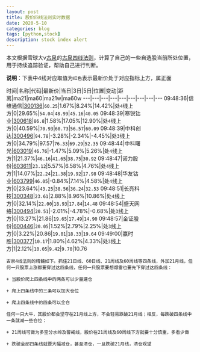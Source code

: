 ```yaml
---
layout: post
title: 股价四线法则实时数据
date: 2020-5-10
categories: blog
tags: [python,stock]
description: stock index alert
---
```



本文根据雪球大v[古泉](https://xueqiu.com/u/7148646888)的[古泉四线法则](https://xueqiu.com/7148646888/130498192)，计算了自己的一些自选股当前所处位置，用于持续追踪验证，帮助自己进行判断。

**说明**：下表中4线对应取值为`红色`表示最新价处于对应指标上方，属正面

时间|名称|代码|最新价|当日|3日|5日|位置|变动|距离|ma21|ma60|ma21w|ma60w
---|---|---|---|---|---|---|---|---
09:48:36|信维通信|[300136](https://xueqiu.com/S/SZ300136)|`60.25`|1.67%|8.24%|14.42%|处`4`线上方|0|29.65%|`54.04`|`48.99`|`45.16`|`40.05`
09:48:39|寒锐钴业|[300618](https://xueqiu.com/S/SZ300618)|`86.8`|1.58%|17.05%|12.90%|处`4`线上方|0|40.59%|`70.93`|`60.73`|`56.57`|`60.09`
09:48:39|中科创达|[300496](https://xueqiu.com/S/SZ300496)|`94.78`|-3.28%|-2.34%|-4.45%|处`3`线上方|0|34.79%|97.57|`76.33`|`69.29`|`52.35`
09:48:44|中科曙光|[603019](https://xueqiu.com/S/SH603019)|`46.76`|-1.47%|5.09%|5.26%|处`4`线上方|1|21.37%|`46.16`|`41.65`|`38.75`|`30.92`
09:48:47|诺力股份|[603611](https://xueqiu.com/S/SH603611)|`23.12`|5.57%|6.58%|4.76%|处`4`线上方|1|14.07%|`22.24`|`21.38`|`19.92`|`17.98`
09:48:48|华友钴业|[603799](https://xueqiu.com/S/SH603799)|`46.05`|-0.84%|7.14%|4.58%|处`4`线上方|0|23.64%|`43.25`|`38.56`|`36.24`|`32.53`
09:48:51|长亮科技|[300348](https://xueqiu.com/S/SZ300348)|`23.61`|2.88%|8.96%|10.86%|处`4`线上方|0|32.14%|`22.00`|`18.93`|`17.84`|`14.48`
09:48:54|盛天网络|[300494](https://xueqiu.com/S/SZ300494)|`20.51`|-2.01%|-4.78%|-0.68%|处`3`线上方|0|13.27%|21.86|`19.65`|`17.49`|`14.90`
09:48:57|金证股份|[600446](https://xueqiu.com/S/SH600446)|`20.05`|1.52%|2.79%|2.25%|处`3`线上方|0|3.22%|20.86|`19.01`|`18.33`|`19.64`
09:49:00|赢时胜|[300377](https://xueqiu.com/S/SZ300377)|`10.17`|1.80%|4.62%|4.33%|处`3`线上方|1|2.12%|`10.05`|`9.42`|`9.70`|10.76

```
古泉4线法则的精髓如下。抓住21日线、60日线、21周线及60周线等四条线，外加21月线，任何一只股票上涨都要穿过这四条线，任何一只股票要想爆雷也要先下穿过这四条线：

+ 当股价爬上四条线中的两条可以少量建仓

+ 爬上四条线中的三条可以加大仓位

+ 爬上四条线中的四条可以全仓

任何一只大牛，其股价都会坚守在21月线上方，不会轻易跌破21月线；相反，每跌破四条线中一条就减一些仓位：

+ 21周线可做为多空分水岭及警戒线，股价在21周线及60周线下方就要十分慎重，多看少做

+ 跌破全部四条线就要大幅减仓，甚至清仓，一旦跌破21月线，清仓观望
```